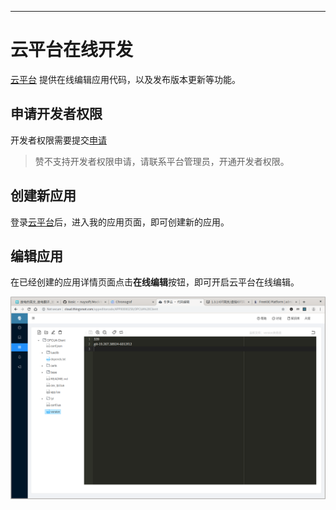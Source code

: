 
---

# 云平台在线开发

[云平台](http://cloud.thingsroot.com) 提供在线编辑应用代码，以及发布版本更新等功能。


## 申请开发者权限

开发者权限需要提交[申请](http://cloud.thingsroot.com/developer/reg)

> 赞不支持开发者权限申请，请联系平台管理员，开通开发者权限。


## 创建新应用

登录[云平台](http://cloud.thingsroot.com)后，进入我的应用页面，即可创建新的应用。


## 编辑应用

在已经创建的应用详情页面点击**在线编辑**按钮，即可开启云平台在线编辑。


![云平台在线编辑](assets/cloud_editor.png "云平台在线编辑")





